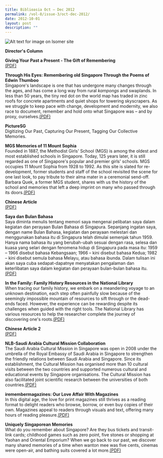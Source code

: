 ```yaml
---
title: Biblioasia Oct – Dec 2012
permalink: /vol-8/issue-3/oct-dec-2012/
date: 2012-10-01
layout: post
description: ""
---
```

![Alt text for image on Isomer site](/images/covers/ba8-3.jpg)

**Director's Column**

**Giving Your Past a Present - The Gift of Remembering**<br>[(PDF)](/files/pdf/vol-8/issue-3/v8-issue3_PastPresent.pdf)

**Through His Eyes: Remembering old Singapore Through the Poems of Edwin Thumboo**<br>
Singapore's landscape is one that has undergone many changes through the ages, and has come a long way from rural *kampongs* and swaplands. In less than 50 years, the tiny red dot on the world map has traded in zinc roofs for concrete apartments and quiet shops for towering skyscrapers. As we struggle to keep pace with change, development and modernity, we also race to document, remember and hold onto what Singapore was – and by proxy, ourselves.[(PDF)](/files/pdf/vol-8/issue-3/v8-issue3_EdwinThumboo.pdf)

**PictureSG**<br>
Digitizing Our Past, Capturing Our Present, Tagging Our Collective Memories.

**MGS Memories of 11 Mount Sophia**<br>
Founded in 1887, the Methodist Girls' School (MGS) is among the oldest and most established schools in Singapore. Today, 125 years later, it is still regarded as one of Singapore's popular and premier girls' schools. MGS occupies 11 Mount Sophia from 1928 to 1992. As this site is slated for re-development, former students and staff of the school revisited the scene for one last look, to pay tribute to their alma mater in a ceremonial send-off. Barbara Quek, a former MGS student, shares with us the history of the school and memories that left a deep imprint on many who passed through its doors.[(PDF)](/files/pdf/vol-8/issue-3/v8-issue3_MGSMemories.pdf)

**Chinese Article**<br>[(PDF)](/files/pdf/vol-8/issue-3/v8-issue3_Rediffusion.pdf)

**Saya dan Bulan Bahasa**<br>
Saya diminta menulis tentang memori saya mengenai pelibatan saya dalam kegiatan dan perayaan Bulan Bahasa di Singapura. Sepanjang ingatan saya, dengan name Bulan Bahasa, kegiatan dan perayaan melestari dan menggunakan bahasa itu di Singapura telah dimulai semenjak tahun 1959. Hanya nama bahasa itu yang berubah-ubah sesuai dengan rasa, selesa dan kuasa yang selari dengan fenomena hidup di Singapura pada masa itu: 1959 – 1966 disebut bahasa Kebangsaan; 1966 – kini disebut bahasa Kedua; 1982 – kini disebut semula bahasa Melayu, atau bahasa ibunda. Dalam tulisan ini akan saya cuba sedapat-dapatnye menyatakan pengalaman dan keterlibatan saya dalam kegiatan dan perayaan bulan-bulan bahasa itu.[(PDF)](/files/pdf/vol-8/issue-3/v8-issue3_BulanBahasa.pdf)

**In the Family: Family History Resources in the National Library**<br>
When tracing our family history, we embark on a meandering voyage to an unknown destination, each step often painfully slow because of the seemingly impossible mountain of resources to sift through or the dead-ends faced. However, the experience can be rewarding despite its challenges when guided with the right tools. The National Library has various resources to help the researcher complete the journey of discovering one's roots.[(PDF)](/files/pdf/vol-8/issue-3/v8-issue3_FamilyHistory.pdf)

**Chinese Article 2**<br>[(PDF)](/files/pdf/vol-8/issue-3/v8-issue3_MoneyMail.pdf)

**NLB-Saudi Arabia Cultural Mission Collaboration**<br>
The Saudi Arabia Cultural Mission in Singapore was open in 2008 under the umbrella of the Royal Embassy of Saudi Arabia in Singapore to strengthen the friendly relations between Saudi Arabia and Singapore. Since its establishment, the Cultural Mission has organised more than 10 cultural visits between the two countries and supported numerous cultural and educational events by Singapore organisations. The Cultural Mission has also facilitated joint scientific research between the universities of both countries.[(PDF)](/files/pdf/vol-8/issue-3/v8-issue3_SaudiArabia.pdf)

**iremembermagazines: Our Love Affair With Magazines**<br>
In this digital age, the love for print magazines still thrives as a reading format to delight readers who browse, borrow, or even buy copies of their own. Magazines appeal to readers through visuals and text, offering many hours of reading pleasure.[(PDF)](/files/pdf/vol-8/issue-3/v8-issue3_iRememberMagazines.pdf)

**Uniquely Singaporean Memories**<br>
What do you remember about Singapore? Are they bus tickets and transit-link cards; childhood games such as zero point, five stones or shopping at Yaohan and Oriental Emporium? When we go back to our past, we discover many shared memories of a time when wanton mee was five cents, cinemas were open-air, and bathing suits covered a lot more.[(PDF)](/files/pdf/vol-8/issue-3/v8-issue3_SingaporeanMemories.pdf)